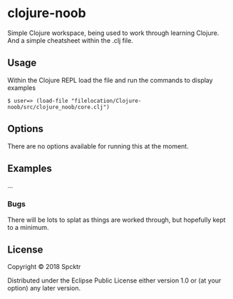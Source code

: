 # clojure-noob

Simple Clojure workspace, being used to work through learning Clojure. And a simple cheatsheet within the .clj file.

## Usage
Within the Clojure REPL load the file and run the commands to display examples

    $ user=> (load-file "filelocation/Clojure-noob/src/clojure_noob/core.clj")

## Options

There are no options available for running this at the moment.

## Examples

...

### Bugs

There will be lots to splat as things are worked through, but hopefully kept to a minimum.

## License

Copyright © 2018 Spcktr

Distributed under the Eclipse Public License either version 1.0 or (at
your option) any later version.
